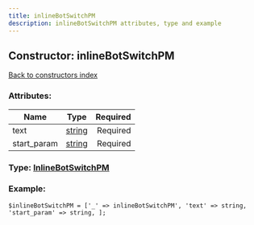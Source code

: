 ```yaml
---
title: inlineBotSwitchPM
description: inlineBotSwitchPM attributes, type and example
---
```

## Constructor: inlineBotSwitchPM  
[Back to constructors index](index.md)



### Attributes:

| Name     |    Type       | Required |
|----------|:-------------:|---------:|
|text|[string](../types/string.md) | Required|
|start\_param|[string](../types/string.md) | Required|



### Type: [InlineBotSwitchPM](../types/InlineBotSwitchPM.md)


### Example:

```
$inlineBotSwitchPM = ['_' => inlineBotSwitchPM', 'text' => string, 'start_param' => string, ];
```